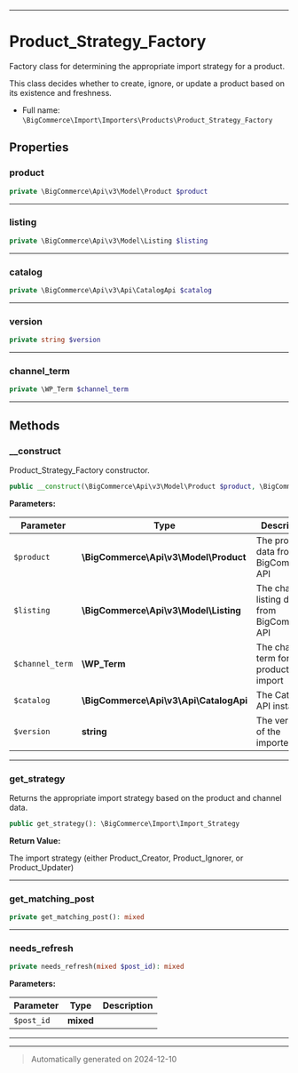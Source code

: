 ***

# Product_Strategy_Factory

Factory class for determining the appropriate import strategy for a product.

This class decides whether to create, ignore, or update a product based on its existence and freshness.

* Full name: `\BigCommerce\Import\Importers\Products\Product_Strategy_Factory`



## Properties


### product



```php
private \BigCommerce\Api\v3\Model\Product $product
```






***

### listing



```php
private \BigCommerce\Api\v3\Model\Listing $listing
```






***

### catalog



```php
private \BigCommerce\Api\v3\Api\CatalogApi $catalog
```






***

### version



```php
private string $version
```






***

### channel_term



```php
private \WP_Term $channel_term
```






***

## Methods


### __construct

Product_Strategy_Factory constructor.

```php
public __construct(\BigCommerce\Api\v3\Model\Product $product, \BigCommerce\Api\v3\Model\Listing $listing, \WP_Term $channel_term, \BigCommerce\Api\v3\Api\CatalogApi $catalog, string $version): mixed
```








**Parameters:**

| Parameter | Type | Description |
|-----------|------|-------------|
| `$product` | **\BigCommerce\Api\v3\Model\Product** | The product data from BigCommerce API |
| `$listing` | **\BigCommerce\Api\v3\Model\Listing** | The channel listing data from BigCommerce API |
| `$channel_term` | **\WP_Term** | The channel term for the product import |
| `$catalog` | **\BigCommerce\Api\v3\Api\CatalogApi** | The Catalog API instance |
| `$version` | **string** | The version of the importer |





***

### get_strategy

Returns the appropriate import strategy based on the product and channel data.

```php
public get_strategy(): \BigCommerce\Import\Import_Strategy
```









**Return Value:**

The import strategy (either Product_Creator, Product_Ignorer, or Product_Updater)




***

### get_matching_post



```php
private get_matching_post(): mixed
```












***

### needs_refresh



```php
private needs_refresh(mixed $post_id): mixed
```








**Parameters:**

| Parameter | Type | Description |
|-----------|------|-------------|
| `$post_id` | **mixed** |  |





***


***
> Automatically generated on 2024-12-10
